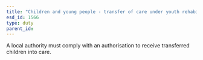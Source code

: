 ```yaml
---
title: "Children and young people - transfer of care under youth rehabilitation order"
esd_id: 1566
type: duty
parent_id:  
---
```


A local authority must comply with an authorisation to receive transferred children into care.

